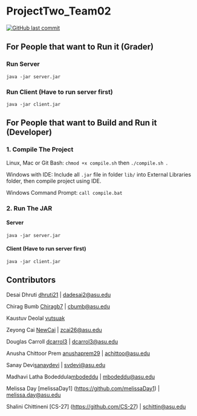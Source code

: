 
# ProjectTwo_Team02

[![GitHub last commit](https://img.shields.io/github/last-commit/google/skia.svg)](https://github.com/SER516/ProjectTwo_Team02/edit/master/README.md)

## For People that want to Run it (Grader)

### Run Server
`java -jar server.jar `
### Run Client (Have to run server first)
`java -jar client.jar` 


## For People that want to Build and Run it (Developer)

### 1. Compile The Project
Linux, Mac or Git Bash: `chmod +x compile.sh` then `./compile.sh `.

Windows with IDE: Include all `.jar` file in folder `lib/` into External Libraries folder, then compile project using IDE.

Windows Command Prompt: `call compile.bat`

### 2. Run The JAR
#### Server
`java -jar server.jar `
#### Client (Have to run server first)
`java -jar client.jar ` 


## Contributors
Desai Dhruti [dhruti21](https://github.com/dhruti21) | dadesai2@asu.edu

Chirag Bumb [Chiragb7](https://github.com/Chiragb7) | cbumb@asu.edu

Kaustuv Deolal [vutsuak](http://vutsuak16.github.io/) 

Zeyong Cai [NewCai](https://github.com/NewCai) | zcai26@asu.edu

Douglas Carroll [dcarrol3](https://github.com/dcarrol3) | dcarrol3@asu.edu

Anusha Chittoor Prem [anushaprem29](https://github.com/anushaprem29) | achittoo@asu.edu

Sanay Devi[sanaydevi](https://github.com/sanaydevi) | svdevi@asu.edu

Madhavi Latha Bodeddula[mbodeddu](https://github.com/madhavilathab9) | mbodeddu@asu.edu

Melissa Day [melissaDay1] (https://github.com/melissaDay1) | melissa.day@asu.edu

Shalini Chittineni [CS-27] (https://github.com/CS-27) | schittin@asu.edu
